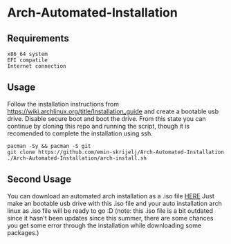 # Arch-Automated-Installation

## Requirements
```
x86_64 system
EFI compatile
Internet connection
```
## Usage
Follow the installation instructions from https://wiki.archlinux.org/title/Installation_guide and create a bootable usb drive. Disable secure boot and boot the drive.
From this state you can continue by cloning this repo and running the script, though it is recomended to complete the installation using ssh.
```
pacman -Sy && pacman -S git
git clone https://github.com/emin-skrijelj/Arch-Automated-Installation
./Arch-Automated-Installation/arch-install.sh
```
## Second Usage
You can download an automated arch installation as a .iso file <a href="https://mega.nz/file/iloDkQCb#n9zsLtwbjZFj8K5uIbXuOgjBIkoTf1eIdAP1J678DEk">HERE</a>
Just make an bootable usb drive with this .iso file and your auto installation arch linux as .iso file will be ready to go :D
(note: this .iso file is a bit outdated since it hasn't been updates since this summer, there are some chances you get some error through the installation while downloading some packages.)
